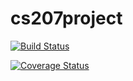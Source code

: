 # cs207project

[![Build Status](https://travis-ci.org/ATeamHasNoName/CS207Project.svg?branch=dev)](https://travis-ci.org/ATeamHasNoName/CS207Project)

[![Coverage Status](https://coveralls.io/repos/github/ATeamHasNoName/CS207Project/badge.svg?branch=dev)](https://coveralls.io/github/ATeamHasNoName/CS207Project?branch=dev)
